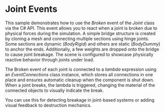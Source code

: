 # Joint Events

This sample demonstrates how to use the *Broken* event of the *Joint* class via the C# API. This event allows you to react when a joint is broken due to physical forces during the simulation.
A simple bridge structure is created by cloning a mesh and connecting multiple sections using hinge joints. Some sections are dynamic (*BodyRigid*) and others are static (*BodyDummy*) to anchor the ends. Additionally, a few weights are dropped onto the bridge to cause joint breakage. The scene is configured to showcase physically reactive behavior through joints under load.

The Broken event of each joint is connected to a *lambda* expression using an *EventConnections* class instance, which stores all connections in one place and ensures automatic cleanup when the component is shut down. When a joint breaks, the lambda is triggered, changing the material of the connected objects to visually indicate the break.

You can use this for detecting breakage in joint-based systems or adding visual feedback to destruction mechanics.
